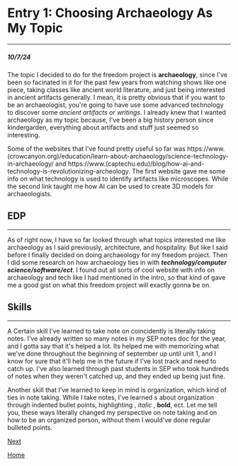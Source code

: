 # Entry 1: Choosing Archaeology As My Topic
---
##### 10/7/24

The topic I decided to do for the freedom project is **archaeology**, since I've been so facinated in it for the past few years from watching shows like one piece, taking classes like ancient world literature, and just being interested in ancient artifacts generally. I mean, it is pretty obvious that if you want to be an archaeologist, you're going to have use some advanced technology to discover some _ancient artifacts or writings_. I already knew that I wanted archaeology as my topic because, I've been a big history person since kindergarden, everything about artifacts and stuff just seemed so interesting. 

Some of the websites that I've found pretty useful so far was https://www.(crowcanyon.org)/education/learn-about-archaeology/science-technology-in-archaeology/ and https://www.(captechu.edu)/blog/how-ai-and-technology-is-revolutionizing-archeology. The first website gave me some info on what technology is used to identify artifacts like microscopes. While the second link taught me how AI can be used to create 3D models for archaeologists.

## EDP
---
As of right now, I have so far looked through what topics interested me like archaeology as I said previously, architecture, and hospitality. But like I said before I finally decided on doing archaeology for my freedom project. Then I did some research on how archaeology ties in with **_technology/computer science/software/ect_**. I found out all sorts of cool website with info on archaeology and tech like I had mentioned in the intro, so that kind of gave me a good gist on what this freedom project will exactly gonna be on.

## Skills
---
A Certain skill I've learned to take note on coincidently is literally taking notes. I've already written so many notes in my SEP notes doc for the year, and I gotta say that it's helped a lot. Its helped me with memorizing what we've done throughout the beginning of september up until unit 1, and I know for sure that it'll help me in the future if I've lost track and need to catch up. I've also learned through past students in SEP who took hundreds of notes when they weren't catched up, and they ended up being just fine. 

Another skill that I've learned to keep in mind is organization, which kind of ties in note taking. While I take notes, I've learned s about organization through indented bullet points, highlighting , _italic_ , **bold**, ect. Let me tell you, these ways literally changed my perspective on note taking and on how to be an organized person, without them I would've done regular bulleted points.   




[Next](entry02.md)

[Home](../README.md)
